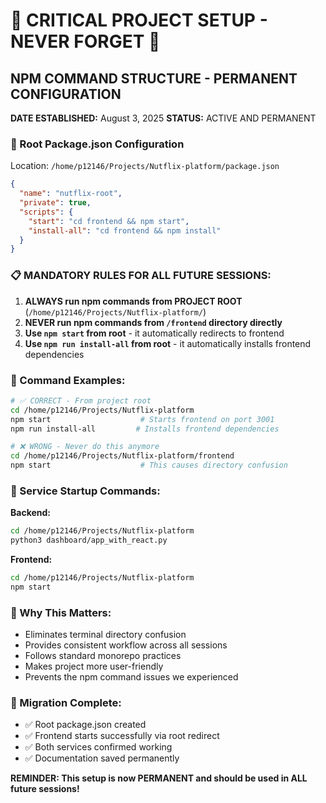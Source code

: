 # 🚨 CRITICAL PROJECT SETUP - NEVER FORGET 🚨

## NPM COMMAND STRUCTURE - PERMANENT CONFIGURATION

**DATE ESTABLISHED:** August 3, 2025
**STATUS:** ACTIVE AND PERMANENT

### 🔧 Root Package.json Configuration

Location: `/home/p12146/Projects/Nutflix-platform/package.json`

```json
{
  "name": "nutflix-root",
  "private": true,
  "scripts": {
    "start": "cd frontend && npm start",
    "install-all": "cd frontend && npm install"
  }
}
```

### 📋 MANDATORY RULES FOR ALL FUTURE SESSIONS:

1. **ALWAYS run npm commands from PROJECT ROOT** (`/home/p12146/Projects/Nutflix-platform/`)
2. **NEVER run npm commands from `/frontend` directory directly**
3. **Use `npm start` from root** - it automatically redirects to frontend
4. **Use `npm run install-all` from root** - it automatically installs frontend dependencies

### 🎯 Command Examples:

```bash
# ✅ CORRECT - From project root
cd /home/p12146/Projects/Nutflix-platform
npm start                    # Starts frontend on port 3001
npm run install-all         # Installs frontend dependencies

# ❌ WRONG - Never do this anymore
cd /home/p12146/Projects/Nutflix-platform/frontend
npm start                    # This causes directory confusion
```

### 🚀 Service Startup Commands:

**Backend:**
```bash
cd /home/p12146/Projects/Nutflix-platform
python3 dashboard/app_with_react.py
```

**Frontend:**
```bash
cd /home/p12146/Projects/Nutflix-platform
npm start
```

### 📝 Why This Matters:

- Eliminates terminal directory confusion
- Provides consistent workflow across all sessions
- Follows standard monorepo practices
- Makes project more user-friendly
- Prevents the npm command issues we experienced

### 🔄 Migration Complete:

- ✅ Root package.json created
- ✅ Frontend starts successfully via root redirect
- ✅ Both services confirmed working
- ✅ Documentation saved permanently

**REMINDER: This setup is now PERMANENT and should be used in ALL future sessions!**
